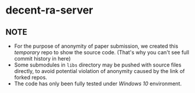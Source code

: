 # decent-ra-server

## NOTE
- For the purpose of anonymity of paper submission, we created this *temporary* repo to show the source code. (That's why you can't see full commit history in here)
- Some submodules in `libs` directory may be pushed with source files directly, to avoid potential violation of anonymity caused by the link of forked repos.
- The code has only been fully tested under *Windows 10* environment.

